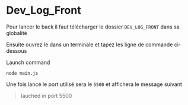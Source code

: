 # Dev_Log_Front

Pour lancer le back il faut télécharger le dossier `DEV_LOG_FRONT` dans sa globalité

Ensuite ouvrez le dans un terminale et tapez les ligne de commande ci-dessous

Launch command
```
node main.js
```

Une fois lancé le port utilisé sera le `5500` et affichera le message suivant

>lauched in port 5500
